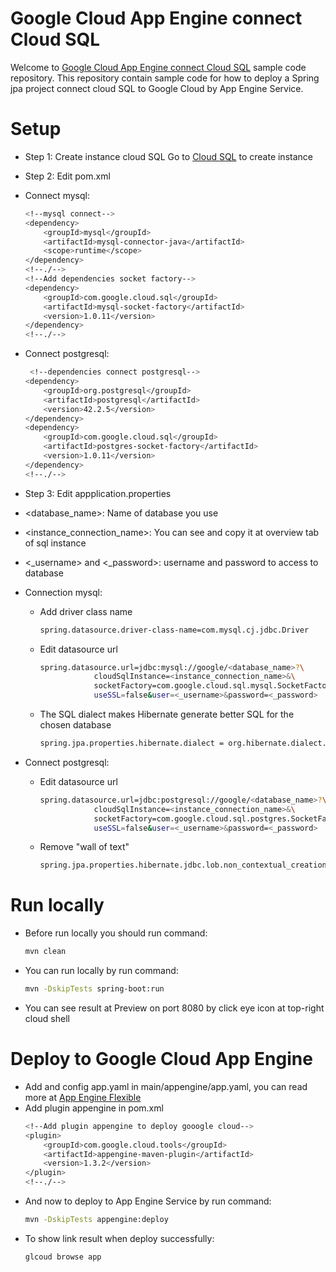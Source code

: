 # Google Cloud App Engine connect Cloud SQL

Welcome to [Google Cloud App Engine connect Cloud SQL](https://cloud.google.com/sql/docs/mysql/connect-app-engine?hl=vi) sample code repository. This repository
contain sample code for how to deploy a Spring jpa project connect cloud SQL to Google Cloud by App Engine Service.

# Setup

* Step 1: Create instance cloud SQL
Go to [Cloud SQL](https://console.cloud.google.com/sql/instances) to create instance

* Step 2: Edit pom.xml
- Connect mysql:
    ```sh
    <!--mysql connect-->
	<dependency>
		<groupId>mysql</groupId>
		<artifactId>mysql-connector-java</artifactId>
		<scope>runtime</scope>
	</dependency>
    <!--./-->
    <!--Add dependencies socket factory-->
    <dependency>
        <groupId>com.google.cloud.sql</groupId>
        <artifactId>mysql-socket-factory</artifactId>
        <version>1.0.11</version>
    </dependency>
    <!--./-->
    ```
- Connect postgresql:
    ```sh
     <!--dependencies connect postgresql-->
    <dependency>
        <groupId>org.postgresql</groupId>
        <artifactId>postgresql</artifactId>
        <version>42.2.5</version>
    </dependency>
    <dependency>
        <groupId>com.google.cloud.sql</groupId>
        <artifactId>postgres-socket-factory</artifactId>
        <version>1.0.11</version>
    </dependency>
    <!--./-->
    ```

* Step 3: Edit appplication.properties

- <database_name>: Name of database you use
- <instance_connection_name>: You can see and copy it at overview tab of sql instance
- <_username> and <_password>: username and password to access to database

- Connection mysql:
    + Add driver class name
        ```sh
        spring.datasource.driver-class-name=com.mysql.cj.jdbc.Driver
        ```
    + Edit datasource url
        ```sh
        spring.datasource.url=jdbc:mysql://google/<database_name>?\
                    cloudSqlInstance=<instance_connection_name>&\
                    socketFactory=com.google.cloud.sql.mysql.SocketFactory&\
                    useSSL=false&user=<_username>&password=<_password>
        ```
    + The SQL dialect makes Hibernate generate better SQL for the chosen database
        ```sh
        spring.jpa.properties.hibernate.dialect = org.hibernate.dialect.MySQL5InnoDBDialect
        ```

- Connect postgresql:
    + Edit datasource url
        ```sh
        spring.datasource.url=jdbc:postgresql://google/<database_name>?\
                    cloudSqlInstance=<instance_connection_name>&\
                    socketFactory=com.google.cloud.sql.postgres.SocketFactory&\
                    useSSL=false&user=<_username>&password=<_password>
        ```
    + Remove "wall of text"
        ```sh
        spring.jpa.properties.hibernate.jdbc.lob.non_contextual_creation=true
        ```

# Run locally

* Before run locally you should run command:
    ```sh
    mvn clean
    ```
* You can run locally by run command:
    ```sh    
    mvn -DskipTests spring-boot:run
    ```
* You can see result at Preview on port 8080 by click eye icon at top-right cloud shell

# Deploy to Google Cloud App Engine 

* Add and config app.yaml in main/appengine/app.yaml, you can read more at [App Engine Flexible](https://cloud.google.com/appengine/docs/flexible/java/configuring-your-app-with-app-yaml)
* Add plugin appengine in pom.xml
    ```sh
    <!--Add plugin appengine to deploy gooogle cloud-->
    <plugin>
	    <groupId>com.google.cloud.tools</groupId>
		<artifactId>appengine-maven-plugin</artifactId>
		<version>1.3.2</version>
	</plugin>
    <!--./-->
    ```
* And now to deploy to App Engine Service by run command:
    ```sh
    mvn -DskipTests appengine:deploy
    ```
* To show link result when deploy successfully:
    ```sh
    glcoud browse app
    ```